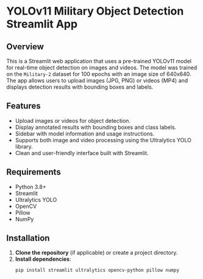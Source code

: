 # YOLOv11 Military Object Detection Streamlit App

## Overview
This is a Streamlit web application that uses a pre-trained YOLOv11 model for real-time object detection on images and videos. The model was trained on the `Military-2` dataset for 100 epochs with an image size of 640x640. The app allows users to upload images (JPG, PNG) or videos (MP4) and displays detection results with bounding boxes and labels.

## Features
- Upload images or videos for object detection.
- Display annotated results with bounding boxes and class labels.
- Sidebar with model information and usage instructions.
- Supports both image and video processing using the Ultralytics YOLO library.
- Clean and user-friendly interface built with Streamlit.

## Requirements
- Python 3.8+
- Streamlit
- Ultralytics YOLO
- OpenCV
- Pillow
- NumPy

## Installation
1. **Clone the repository** (if applicable) or create a project directory.
2. **Install dependencies**:
   ```bash
   pip install streamlit ultralytics opencv-python pillow numpy
